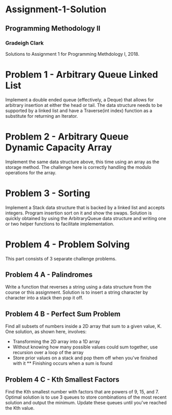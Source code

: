 # Assignment-1-Solution
## Programming Methodology II
### Gradeigh Clark

Solutions to Assignment 1 for Programming Methdology I, 2018.

# Problem 1 - Arbitrary Queue Linked List
Implement a double ended queue (effectively, a Deque) that allows for arbitrary insertion at either the head or tail. 
The data structure needs to be supported by a linked list and have a Traverse(int index) function as a substitute for returning an Iterator.

# Problem 2 - Arbitrary Queue Dynamic Capacity Array
Implement the same data structure above, this time using an array as the storage method. The challenge here is correctly handling the modulo operations for the array.

# Problem 3 - Sorting
Implement a Stack data structure that is backed by a linked list and accepts integers. Program insertion sort on it and show the swaps.
Solution is quickly obtained by using the ArbitraryQueue data structure and writing one or two helper functions to facilitate implementation.

# Problem 4 - Problem Solving
This part consists of 3 separate challenge problems.

## Problem 4 A - Palindromes
Write a function that reverses a string using a data structure from the course or this assignment. 
Solution is to insert a string character by character into a stack then pop it off.

## Problem 4 B - Perfect Sum Problem
Find all subsets of numbers inside a 2D array that sum to a given value, K.
One solution, as shown here, involves:
* Transforming the 2D array into a 1D array
* Without knowing how many possible values could sum together, use recursion over a loop of the array
* Store prior values on a stack and pop them off when you've finished with it
** Finishing occurs when a sum is found

## Problem 4 C - Kth Smallest Factors
Find the Kth smallest number with factors that are powers of 9, 15, and 7.
Optimal solution is to use 3 queues to store combinations of the most recent solution and output the minimum. 
Update these queues until you've reached the Kth value.

